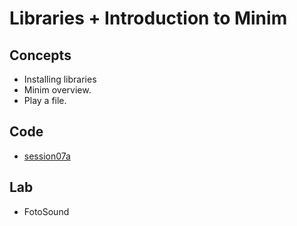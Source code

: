 <h1>Libraries + Introduction to  Minim</h1>
<h2>Concepts</h2>
<ul>
<li>Installing libraries
<li>Minim overview.
<li>Play a file.
</ul>
<h2>Code</h2>
<ul>
<li> <a href="https://github.com/enricguaus/programacio/tree/master/session07/session07a">session07a</a>
</ul>
<h2>Lab</h2>
<ul>
<li>FotoSound
</ul>
